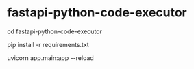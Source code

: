 # fastapi-python-code-executor

cd fastapi-python-code-executor

pip install -r requirements.txt

uvicorn app.main:app --reload